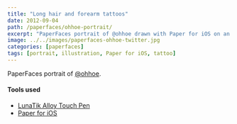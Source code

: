 ```yaml
---
title: "Long hair and forearm tattoos"
date: 2012-09-04
path: /paperfaces/ohhoe-portrait/
excerpt: "PaperFaces portrait of @ohhoe drawn with Paper for iOS on an iPad."
image: ../../images/paperfaces-ohhoe-twitter.jpg
categories: [paperfaces]
tags: [portrait, illustration, Paper for iOS, tattoo]
---
```


PaperFaces portrait of [@ohhoe](https://twitter.com/ohhoe).

#### Tools used

- [LunaTik Alloy Touch Pen](https://www.amazon.com/gp/product/B00821TR7G/ref=as_li_ss_tl?ie=UTF8&tag=mademist-20&linkCode=as2&camp=1789&creative=390957&creativeASIN=B00821TR7G)
- [Paper for iOS](https://paper.bywetransfer.com/)
